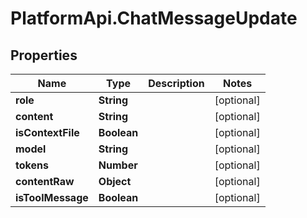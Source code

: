 # PlatformApi.ChatMessageUpdate

## Properties

| Name              | Type        | Description | Notes      |
| ----------------- | ----------- | ----------- | ---------- |
| **role**          | **String**  |             | [optional] |
| **content**       | **String**  |             | [optional] |
| **isContextFile** | **Boolean** |             | [optional] |
| **model**         | **String**  |             | [optional] |
| **tokens**        | **Number**  |             | [optional] |
| **contentRaw**    | **Object**  |             | [optional] |
| **isToolMessage** | **Boolean** |             | [optional] |
